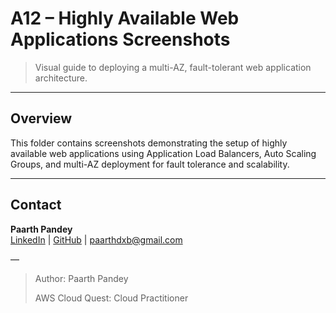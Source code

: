 # A12 – Highly Available Web Applications Screenshots

> Visual guide to deploying a multi-AZ, fault-tolerant web application architecture.

---

## Overview

This folder contains screenshots demonstrating the setup of highly available web applications using Application Load Balancers, Auto Scaling Groups, and multi-AZ deployment for fault tolerance and scalability.

---

## Contact

**Paarth Pandey**  
[LinkedIn](https://www.linkedin.com/in/paarth-pandey-13779529b/) | [GitHub](https://github.com/paarthpandey10) | paarthdxb@gmail.com

—
> Author: Paarth Pandey  
>
> AWS Cloud Quest: Cloud Practitioner
